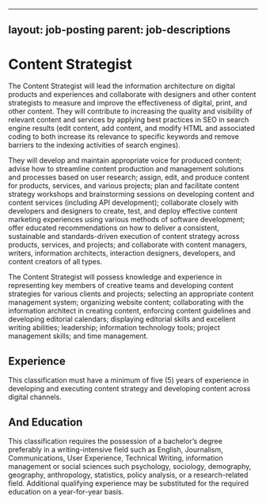 
---
layout: job-posting
parent: job-descriptions
---



# Content Strategist    
The Content Strategist will lead the information architecture on digital products and experiences and collaborate with designers and other content strategists to measure and improve the effectiveness of digital, print, and other content. They will contribute to increasing the quality and visibility of relevant content and services by applying best practices in SEO in search engine results (edit content, add content, and modify HTML and associated coding to both increase its relevance to specific keywords and remove barriers to the indexing activities of search engines).

They will develop and maintain appropriate voice for produced content; advise how to streamline content production and management solutions and processes based on user research; assign, edit, and produce content for products, services, and various projects; plan and facilitate content strategy workshops and brainstorming sessions on developing content and content services (including API development); collaborate closely with developers and designers to create, test, and deploy effective content marketing experiences using various methods of software development; offer educated recommendations on how to deliver a consistent, sustainable and standards-driven execution of content strategy across products, services, and projects; and collaborate with content managers, writers, information architects, interaction designers, developers, and content creators of all types.

The Content Strategist will possess knowledge and experience in representing key members of creative teams and developing content strategies for various clients and projects; selecting an appropriate content management system; organizing website content; collaborating with the information architect in creating content, enforcing content guidelines and developing editorial calendars; displaying editorial skills and excellent writing abilities; leadership; information technology tools; project management skills; and time management.

## Experience
This classification must have a minimum of five (5) years of experience in developing and executing content strategy and developing content across digital channels.

## And Education
This classification requires the possession of a bachelor’s degree preferably in a writing-intensive field such as English, Journalism, Communications, User Experience, Technical Writing, information management or social sciences such psychology, sociology, demography, geography, anthropology, statistics, policy analysis, or a research-related field. Additional qualifying experience may be substituted for the required education on a year-for-year basis.
